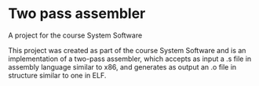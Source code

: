 # Two pass assembler
A project for the course System Software

This project was created as part of the course System Software and is an implementation of a two-pass assembler, which accepts as input a 
.s file in assembly language similar to x86, and generates as output an .o file in structure similar to one in ELF.
